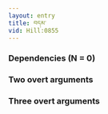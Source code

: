 ```yaml
---
layout: entry
title: བདམ་
vid: Hill:0855
---
```

### Dependencies (N = 0)


### Two overt arguments


### Three overt arguments
